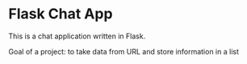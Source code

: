 # Flask Chat App

This is a chat application written in Flask. 

Goal of a project: to take data from URL and store information in a list